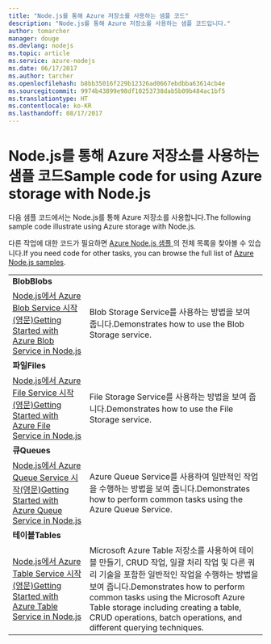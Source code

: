 ```yaml
---
title: "Node.js를 통해 Azure 저장소를 사용하는 샘플 코드"
description: "Node.js를 통해 Azure 저장소를 사용하는 샘플 코드입니다."
author: tomarcher
manager: douge
ms.devlang: nodejs
ms.topic: article
ms.service: azure-nodejs
ms.date: 06/17/2017
ms.author: tarcher
ms.openlocfilehash: b8bb35016f229b12326ad0667ebdbba63614cb4e
ms.sourcegitcommit: 9974b43899e98df10253738dab5b09b484ac1bf5
ms.translationtype: HT
ms.contentlocale: ko-KR
ms.lasthandoff: 08/17/2017
---
```

# <a name="sample-code-for-using-azure-storage-with-nodejs"></a><span data-ttu-id="7cbf6-103">Node.js를 통해 Azure 저장소를 사용하는 샘플 코드</span><span class="sxs-lookup"><span data-stu-id="7cbf6-103">Sample code for using Azure storage with Node.js</span></span>

<span data-ttu-id="7cbf6-104">다음 샘플 코드에서는 Node.js를 통해 Azure 저장소를 사용합니다.</span><span class="sxs-lookup"><span data-stu-id="7cbf6-104">The following sample code illustrate using Azure storage with Node.js.</span></span>

<span data-ttu-id="7cbf6-105">다른 작업에 대한 코드가 필요하면 [Azure Node.js 샘플 ](https://azure.microsoft.com/resources/samples/?term=nodejs)의 전체 목록을 찾아볼 수 있습니다.</span><span class="sxs-lookup"><span data-stu-id="7cbf6-105">If you need code for other tasks, you can browse the full list of [Azure Node.js samples](https://azure.microsoft.com/resources/samples/?term=nodejs).</span></span>


| | |
|---|---|
| <span data-ttu-id="7cbf6-106">**Blob**</span><span class="sxs-lookup"><span data-stu-id="7cbf6-106">**Blobs**</span></span> ||
| [<span data-ttu-id="7cbf6-107">Node.js에서 Azure Blob Service 시작(영문)</span><span class="sxs-lookup"><span data-stu-id="7cbf6-107">Getting Started with Azure Blob Service in Node.js</span></span>](https://github.com/Azure-Samples/storage-blob-node-getting-started) | <span data-ttu-id="7cbf6-108">Blob Storage Service를 사용하는 방법을 보여 줍니다.</span><span class="sxs-lookup"><span data-stu-id="7cbf6-108">Demonstrates how to use the Blob Storage service.</span></span> |
| <span data-ttu-id="7cbf6-109">**파일**</span><span class="sxs-lookup"><span data-stu-id="7cbf6-109">**Files**</span></span> ||
| [<span data-ttu-id="7cbf6-110">Node.js에서 Azure File Service 시작(영문)</span><span class="sxs-lookup"><span data-stu-id="7cbf6-110">Getting Started with Azure File Service in Node.js</span></span>](https://azure.microsoft.com/resources/samples/storage-file-node-getting-started/) | <span data-ttu-id="7cbf6-111">File Storage Service를 사용하는 방법을 보여 줍니다.</span><span class="sxs-lookup"><span data-stu-id="7cbf6-111">Demonstrates how to use the File Storage service.</span></span> |
| <span data-ttu-id="7cbf6-112">**큐**</span><span class="sxs-lookup"><span data-stu-id="7cbf6-112">**Queues**</span></span> ||
| [<span data-ttu-id="7cbf6-113">Node.js에서 Azure Queue Service 시작(영문)</span><span class="sxs-lookup"><span data-stu-id="7cbf6-113">Getting Started with Azure Queue Service in Node.js</span></span>](https://azure.microsoft.com/resources/samples/storage-queue-node-getting-started/) | <span data-ttu-id="7cbf6-114">Azure Queue Service를 사용하여 일반적인 작업을 수행하는 방법을 보여 줍니다.</span><span class="sxs-lookup"><span data-stu-id="7cbf6-114">Demonstrates how to perform common tasks using the Azure Queue Service.</span></span> |
| <span data-ttu-id="7cbf6-115">**테이블**</span><span class="sxs-lookup"><span data-stu-id="7cbf6-115">**Tables**</span></span> ||
| [<span data-ttu-id="7cbf6-116">Node.js에서 Azure Table Service 시작(영문)</span><span class="sxs-lookup"><span data-stu-id="7cbf6-116">Getting Started with Azure Table Service in Node.js</span></span>](https://azure.microsoft.com/resources/samples/storage-table-node-getting-started/) | <span data-ttu-id="7cbf6-117">Microsoft Azure Table 저장소를 사용하여 테이블 만들기, CRUD 작업, 일괄 처리 작업 및 다른 쿼리 기술을 포함한 일반적인 작업을 수행하는 방법을 보여 줍니다.</span><span class="sxs-lookup"><span data-stu-id="7cbf6-117">Demonstrates how to perform common tasks using the Microsoft Azure Table storage including creating a table, CRUD operations, batch operations, and different querying techniques.</span></span> |
